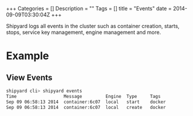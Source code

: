 +++
Categories = []
Description = ""
Tags = []
title = "Events"
date = 2014-09-09T03:30:04Z
+++

Shipyard logs all events in the cluster such as container creation, starts, stops, service key management, engine management and more.

# Example

## View Events
```bash
shipyard cli> shipyard events
Time                  Message         Engine  Type     Tags
Sep 09 06:58:13 2014  container:6c07  local   start    docker
Sep 09 06:58:13 2014  container:6c07  local   create   docker
```
